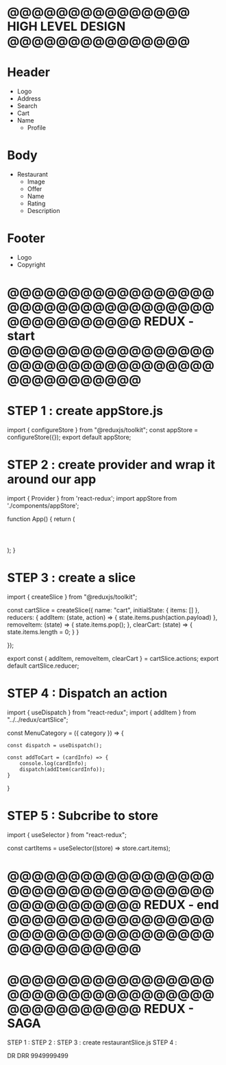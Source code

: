 # @@@@@@@@@@@@@@@ HIGH LEVEL DESIGN @@@@@@@@@@@@@@@

# Header
  - Logo
  - Address
  - Search
  - Cart
  - Name
    - Profile

# Body
  - Restaurant
    - Image
    - Offer
    - Name
    - Rating
    - Description

# Footer
  - Logo
  - Copyright


# @@@@@@@@@@@@@@@@@@@@@@@@@@@@@@@@@@@@@@@@@@@@@ REDUX - start @@@@@@@@@@@@@@@@@@@@@@@@@@@@@@@@@@@@@@@@@@@@@

# STEP 1 : create appStore.js

import { configureStore } from "@reduxjs/toolkit";
const appStore = configureStore({});
export default appStore;

# STEP 2 : create provider and wrap it around our app

import { Provider } from 'react-redux';
import appStore from './components/appStore';

function App() {
  return (
    <Provider store={appStore}>
      <div>
        <Header />
        <Outlet />
      </div>
    </Provider>
  );
}

# STEP 3 : create a slice

import { createSlice } from "@reduxjs/toolkit";

const cartSlice = createSlice({
    name: "cart",
    initialState: {
        items: []
    },
    reducers: {
        addItem: (state, action) => {
            state.items.push(action.payload)
        },
        removeItem: (state) => {
            state.items.pop();
        },
        clearCart: (state) => {
            state.items.length = 0;
        }
    }

});

export const { addItem, removeItem, clearCart } = cartSlice.actions;
export default cartSlice.reducer;

# STEP 4 : Dispatch an action

import { useDispatch } from "react-redux";
import { addItem } from "../../redux/cartSlice";

const MenuCategory = ({ category }) => {

    const dispatch = useDispatch();

    const addToCart = (cardInfo) => {
        console.log(cardInfo);
        dispatch(addItem(cardInfo));
    }

}

# STEP 5 : Subcribe to store

import { useSelector } from "react-redux";

const cartItems = useSelector((store) => store.cart.items);




# @@@@@@@@@@@@@@@@@@@@@@@@@@@@@@@@@@@@@@@@@@@@@ REDUX - end @@@@@@@@@@@@@@@@@@@@@@@@@@@@@@@@@@@@@@@@@@@@@



# @@@@@@@@@@@@@@@@@@@@@@@@@@@@@@@@@@@@@@@@@@@@@ REDUX - SAGA

STEP 1 : 
STEP 2 :
STEP 3 : create restaurantSlice.js
STEP 4 : 


DR DRR
9949999499